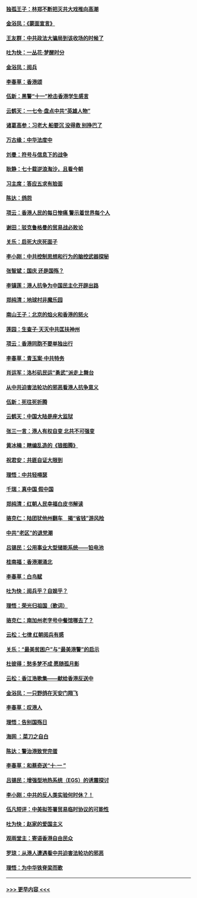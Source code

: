 #### [独孤王子：林郑不断把灭共大戏推向高潮](../pages/nsc993/n11569381.md?t=10050333) 
#### [金浴凤：《蒙面宣言》](../pages/nsc993/n11569368.md?t=10050333) 
#### [王友群：中共政法大骗局到该收场的时候了](../pages/nsc993/n11568940.md?t=10050333) 
#### [吐为快：一丛花‧梦醒时分](../pages/nsc993/n11567491.md?t=10050333) 
#### [金浴凤：阅兵](../pages/nsc993/n11567454.md?t=10050333) 
#### [李春草：香港颂](../pages/nsc993/n11567444.md?t=10050333) 
#### [伍新：黑警“十一”枪击香港学生感言](../pages/nsc993/n11567426.md?t=10050333) 
#### [云鹤天：一七令‧盘点中共“英雄人物”](../pages/nsc993/n11567091.md?t=10050333) 
#### [诸葛高参：习老大 船要沉 没得救 别挣巴了](../pages/nsc993/n11566976.md?t=10050333) 
#### [万古缘：中华法度中](../pages/nsc993/n11566726.md?t=10050333) 
#### [刘曼：符号与信息下的战争](../pages/nsc993/n11564655.md?t=10050333) 
#### [耿静：七十载逆浪淘沙，且看今朝](../pages/nsc993/n11564520.md?t=10050333) 
#### [习主席：答应五求有脸面](../pages/nsc993/n11563953.md?t=10050333) 
#### [陈达：鸽怨](../pages/nsc993/n11561879.md?t=10050333) 
#### [项云：香港人民的每日惨痛  警示着世界每个人](../pages/nsc993/n11559273.md?t=10050333) 
#### [谢田：驳克鲁格曼的贸易战必败论](../pages/nsc993/n11555840.md?t=10050333) 
#### [关乐：启死大庆死面子](../pages/nsc993/n11556823.md?t=10050333) 
#### [李小刚：中共控制思想和行为的脑控武器探秘](../pages/nsc993/n11556776.md?t=10050333) 
#### [张智斌：国庆  还是国殇？](../pages/nsc993/n11556617.md?t=10050333) 
#### [李镇莲：港人抗争为中国民主化开辟出路](../pages/nsc993/n11556570.md?t=10050333) 
#### [郑纯清：地球村非魔乐园](../pages/nsc993/n11555415.md?t=10050333) 
#### [南山王子：北京的焰火和香港的怒火](../pages/nsc993/n11555318.md?t=10050333) 
#### [莲园：生查子·天灭中共匡扶神州](../pages/nsc993/n11555302.md?t=10050333) 
#### [项云：香港同胞不要单独出行](../pages/nsc993/n11555276.md?t=10050333) 
#### [李春草：青玉案‧中共特务](../pages/nsc993/n11552356.md?t=10050333) 
#### [肖运军：洛杉矶民运“勇武”派走上舞台](../pages/nsc993/n11551595.md?t=10050333) 
#### [从中共迫害法轮功的邪恶看港人抗争意义](../pages/nsc993/n11540858.md?t=10050333) 
#### [伍新：死往死折腾](../pages/nsc993/n11550174.md?t=10050333) 
#### [云鹤天：中国大陆是座大监狱](../pages/nsc993/n11550155.md?t=10050333) 
#### [张三一言：港人有权自变 北共不可强变](../pages/nsc993/n11550132.md?t=10050333) 
#### [黄冰楠：瞎编乱造的《狼图腾》](../pages/nsc993/n11550082.md?t=10050333) 
#### [祝君安：共匪自证大限到](../pages/nsc993/n11550041.md?t=10050333) 
#### [理悟：中共轻嘚瑟](../pages/nsc993/n11547978.md?t=10050333) 
#### [千瑞：真中国 假中国](../pages/nsc993/n11547865.md?t=10050333) 
#### [郑纯清：红朝人民幸福白皮书解读](../pages/nsc993/n11547499.md?t=10050333) 
#### [骆克仁：陆团犹他州翻车　揭“省钱”游风险](../pages/nsc993/n11546977.md?t=10050333) 
#### [中共“老区”的退党潮](../pages/nsc993/n11545995.md?t=10050333) 
#### [吕锡民：公用事业大型储能系统——铅电池](../pages/nsc993/n11545701.md?t=10050333) 
#### [桂南福：香港潮涌北](../pages/nsc993/n11545682.md?t=10050333) 
#### [李春草：白鸟赋](../pages/nsc993/n11545663.md?t=10050333) 
#### [吐为快：阅兵乎？自娱乎？](../pages/nsc993/n11545625.md?t=10050333) 
#### [理悟：荣光归祖国（歌词）](../pages/nsc993/n11545616.md?t=10050333) 
#### [骆克仁：南加州老字号中餐馆哪去了？](../pages/nsc993/n11545120.md?t=10050333) 
#### [云松：七律 红朝阅兵有感](../pages/nsc993/n11542394.md?t=10050333) 
#### [关乐：“最美贫困户”与“最美港警”的启示](../pages/nsc993/n11542252.md?t=10050333) 
#### [杜彼得：愁多梦不成 愿随孤月影](../pages/nsc993/n11540296.md?t=10050333) 
#### [云松：香江浩歌集——献给香港反送中](../pages/nsc993/n11540149.md?t=10050333) 
#### [金浴凤：一只野鸽在天安门翔飞](../pages/nsc993/n11540280.md?t=10050333) 
#### [李春草：叹港人](../pages/nsc993/n11540119.md?t=10050333) 
#### [理悟：告别国殇日](../pages/nsc993/n11539610.md?t=10050333) 
#### [海网 ：菜刀之自白](../pages/nsc993/n11539597.md?t=10050333) 
#### [陈达：警治港致党完蛋](../pages/nsc993/n11538127.md?t=10050333) 
#### [李春草：和蔡奇送“十·一 ”](../pages/nsc993/n11537810.md?t=10050333) 
#### [吕锡民：增强型地热系统（EGS）的诱震探讨](../pages/nsc993/n11537765.md?t=10050333) 
#### [李小刚：中共的反人类实验何时休？！](../pages/nsc993/n11537669.md?t=10050333) 
#### [伍凡短评：中美拟签署贸易临时协议的可能性](../pages/nsc993/n11536773.md?t=10050333) 
#### [吐为快：赵家的爱国主义](../pages/nsc993/n11536750.md?t=10050333) 
#### [观雨堂主：寄语香港自由民众](../pages/nsc993/n11536735.md?t=10050333) 
#### [罗琼：从港人遭遇看中共迫害法轮功的邪恶](../pages/nsc993/n11507862.md?t=10050333) 
#### [理悟：为中华铁脊梁而歌](../pages/nsc993/n11534458.md?t=10050333) 

----
#### [ >>> 更早内容 <<< ](../indexes/nsc993-earlier.md)
